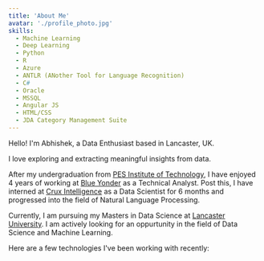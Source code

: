 ```yaml
---
title: 'About Me'
avatar: './profile_photo.jpg'
skills:
  - Machine Learning
  - Deep Learning
  - Python
  - R
  - Azure
  - ANTLR (ANother Tool for Language Recognition)
  - C#
  - Oracle
  - MSSQL
  - Angular JS
  - HTML/CSS
  - JDA Category Management Suite
---
```


Hello! I'm Abhishek, a Data Enthusiast based in Lancaster, UK.

I love exploring and extracting meaningful insights from data.

After my undergraduation from [PES Institute of Technology](https://pes.edu), I have enjoyed 4 years of working at [Blue Yonder](https://blueyonder.com) as a Technical Analyst. Post this, I have interned at [Crux Intelligence](https://cruxintelligence.com) as a Data Scientist for 6 months and progressed into the field of Natural Language Processing.

Currently, I am pursuing my Masters in Data Science at [Lancaster University](https://www.lancaster.ac.uk). I am actively looking for an oppurtunity in the field of Data Science and Machine Learning. 

Here are a few technologies I've been working with recently:
